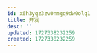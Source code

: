 ```yaml
---
id: x6h3yqz3zv0nmgq9dw0olq1
title: 开发
desc: ''
updated: 1727338232259
created: 1727338232259
---
```

